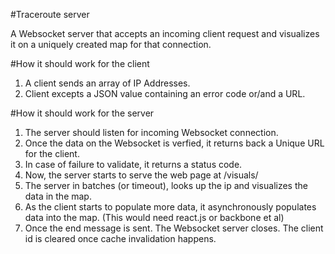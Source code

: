 #Traceroute server

A Websocket server that accepts an incoming client request and visualizes it on a uniquely created map for that connection.


#How it should work for the client
1. A client sends an array of IP Addresses.
2. Client excepts a JSON value containing an error code or/and a URL.

#How it should work for the server
1. The server should listen for incoming Websocket connection.
2. Once the data on the Websocket is verfied, it returns back a Unique URL for the client.
3. In case of failure to validate, it returns a status code.
4. Now, the server starts to serve the web page at /visuals/<unique-client-id>
5. The server in batches (or timeout), looks up the ip and visualizes the data in the map.
6. As the client starts to populate more data, it asynchronously populates data into the map. (This would need react.js or backbone et al)
7. Once the end message is sent. The Websocket server closes. The client id is cleared once cache invalidation happens.
